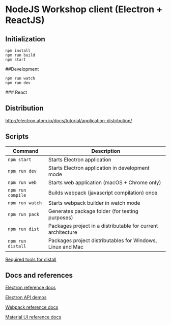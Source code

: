 # NodeJS Workshop client (Electron + ReactJS)

## Initialization

```
npm install
npm run build
npm start
```

##Development

```
npm run watch
npm run dev
```

### React



## Distribution

http://electron.atom.io/docs/tutorial/application-distribution/




## Scripts

|Command|Description|
|---|---|
|```npm start```|Starts Electron application|
|```npm run dev```|Starts Electron application in development mode|
|```npm run web```|Starts web application (macOS + Chrome only)|
|```npm run compile```|Builds webpack (javascript compilation) once|
|```npm run watch```|Starts webpack builder in watch mode|
|```npm run pack```|Generates package folder (for testing purposes)|
|```npm run dist```|Packages project in a distributable for current architecture|
|```npm run distall```|Packages project distributables for Windows, Linux and Mac|

[Required tools for distall](https://github.com/electron-userland/electron-builder/wiki/Multi-Platform-Build)

## Docs and references

[Electron reference docs](http://electron.atom.io/docs/)

[Electron API demos](https://github.com/electron/electron-api-demos)

[Webpack reference docs](https://webpack.github.io/docs)

[Material UI reference docs](http://www.material-ui.com/#/components)
